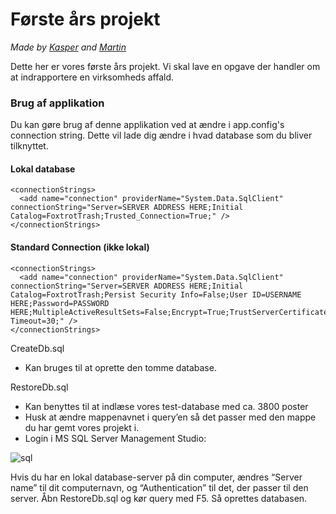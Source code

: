 # Første års projekt
*Made by [Kasper](https://github.com/kasp470f) and [Martin](https://github.com/mathex83)*

Dette her er vores første års projekt. Vi skal lave en opgave der handler om at indrapportere en virksomheds affald.

### Brug af applikation
Du kan gøre brug af denne applikation ved at ændre i app.config's connection string. Dette vil lade dig ændre i hvad database som du bliver tilknyttet.

#### Lokal database
``` xaml
<connectionStrings>
  <add name="connection" providerName="System.Data.SqlClient" connectionString="Server=SERVER ADDRESS HERE;Initial Catalog=FoxtrotTrash;Trusted_Connection=True;" />
</connectionStrings>
```

#### Standard Connection (ikke lokal)
``` xaml
<connectionStrings>
  <add name="connection" providerName="System.Data.SqlClient" connectionString="Server=SERVER ADDRESS HERE;Initial Catalog=FoxtrotTrash;Persist Security Info=False;User ID=USERNAME HERE;Password=PASSWORD HERE;MultipleActiveResultSets=False;Encrypt=True;TrustServerCertificate=False;Connection Timeout=30;" />
</connectionStrings>
```


CreateDb.sql 
- Kan bruges til at oprette den tomme database.

RestoreDb.sql
- Kan benyttes til at indlæse vores test-database med ca. 3800 poster
- Husk at ændre mappenavnet i query’en så det passer med den mappe du har gemt vores projekt i.
- Login i MS SQL Server Management Studio:

![sql](https://user-images.githubusercontent.com/55143058/120923842-f0c6f500-c6d0-11eb-9bd7-cb751e537dda.png)

Hvis du har en lokal database-server på din computer, ændres “Server name” til dit computernavn, og “Authentication” til det, der passer til den server.
Åbn RestoreDb.sql og kør query med F5. Så oprettes databasen.
